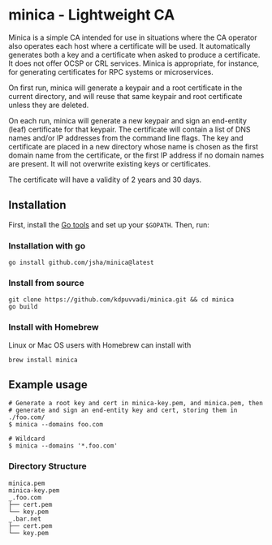 # minica - Lightweight CA

Minica is a simple CA intended for use in situations where the CA operator
also operates each host where a certificate will be used. It automatically
generates both a key and a certificate when asked to produce a certificate.
It does not offer OCSP or CRL services. Minica is appropriate, for instance,
for generating certificates for RPC systems or microservices.

On first run, minica will generate a keypair and a root certificate in the
current directory, and will reuse that same keypair and root certificate
unless they are deleted.

On each run, minica will generate a new keypair and sign an end-entity (leaf)
certificate for that keypair. The certificate will contain a list of DNS names
and/or IP addresses from the command line flags. The key and certificate are
placed in a new directory whose name is chosen as the first domain name from
the certificate, or the first IP address if no domain names are present. It
will not overwrite existing keys or certificates.

The certificate will have a validity of 2 years and 30 days.

## Installation

First, install the [Go tools](https://golang.org/dl/) and set up your `$GOPATH`.
Then, run:

### Installation with go

`go install github.com/jsha/minica@latest`

### Install from source

```shell
git clone https://github.com/kdpuvvadi/minica.git && cd minica
go build

```

### Install with Homebrew

Linux or Mac OS users with Homebrew can install with

```shell
brew install minica
```

## Example usage

```shell
# Generate a root key and cert in minica-key.pem, and minica.pem, then
# generate and sign an end-entity key and cert, storing them in ./foo.com/
$ minica --domains foo.com

# Wildcard
$ minica --domains '*.foo.com'
```

### Directory Structure

```shell
minica.pem
minica-key.pem
_.foo.com
├── cert.pem
└── key.pem
_.bar.net
├── cert.pem
└── key.pem
```
